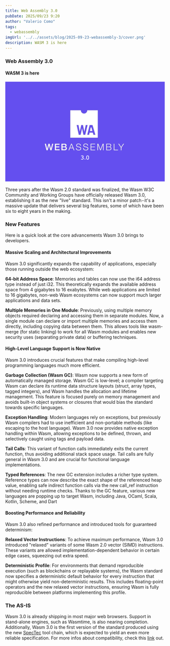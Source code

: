 ```yaml
---
title: Web Assembly 3.0
pubDate: 2025/09/23 9:20
author: "Valerio Como"
tags:
  - webassembly
imgUrl: '../../assets/blog/2025-09-23-webassembly-3/cover.png'
description: WASM 3 is here
---
```


### Web Assembly 3.0
#### WASM 3 is here

![](../../assets/blog/2025-09-23-webassembly-3/cover.png)

Three years after the Wasm 2.0 standard was finalized, the Wasm W3C Community and Working Groups have officially released Wasm 3.0, establishing it as the new "live" standard. This isn't a minor patch - it's a massive update that delivers several big features, some of which have been six to eight years in the making.

### New Features

Here is a quick look at the core advancements Wasm 3.0 brings to developers.

#### Massive Scaling and Architectural Improvements

Wasm 3.0 significantly expands the capability of applications, especially those running outside the web ecosystem:

**64-bit Address Space**: Memories and tables can now use the i64 address type instead of just i32. This theoretically expands the available address space from 4 gigabytes to 16 exabytes. While web applications are limited to 16 gigabytes, non-web Wasm ecosystems can now support much larger applications and data sets.

**Multiple Memories in One Module**: Previously, using multiple memory objects required declaring and accessing them in separate modules. Now, a single module can declare or import multiple memories and access them directly, including copying data between them. This allows tools like wasm-merge (for static linking) to work for all Wasm modules and enables new security uses (separating private data) or buffering techniques.

#### High-Level Language Support is Now Native
Wasm 3.0 introduces crucial features that make compiling high-level programming languages much more efficient.

**Garbage Collection (Wasm GC)**: Wasm now supports a new form of automatically managed storage. Wasm GC is low-level; a compiler targeting Wasm can declare its runtime data structure layouts (struct, array types, tagged integers), and Wasm handles the allocation and lifetime management. This feature is focused purely on memory management and avoids built-in object systems or closures that would bias the standard towards specific languages.

**Exception Handling**: Modern languages rely on exceptions, but previously Wasm compilers had to use inefficient and non-portable methods (like escaping to the host language). Wasm 3.0 now provides native exception handling within Wasm, allowing exceptions to be defined, thrown, and selectively caught using tags and payload data.

**Tail Calls**: This variant of function calls immediately exits the current function, thus avoiding additional stack space usage. Tail calls are fully general in Wasm 3.0 and are crucial for functional language implementations.

**Typed References**: The new GC extension includes a richer type system. Reference types can now describe the exact shape of the referenced heap value, enabling safe indirect function calls via the new call_ref instruction without needing runtime checks.
Thanks to the GC feature, various new languages are popping up to target Wasm, including Java, OCaml, Scala, Kotlin, Scheme, and Dart

#### Boosting Performance and Reliability

Wasm 3.0 also refined performance and introduced tools for guaranteed determinism:

**Relaxed Vector Instructions**: To achieve maximum performance, Wasm 3.0 introduced "relaxed" variants of some Wasm 2.0 vector (SIMD) instructions. These variants are allowed implementation-dependent behavior in certain edge cases, squeezing out extra speed.

**Deterministic Profile**: For environments that demand reproducible execution (such as blockchains or replayable systems), the Wasm standard now specifies a deterministic default behavior for every instruction that might otherwise yield non-deterministic results. This includes floating-point operators and the new relaxed vector instructions, ensuring Wasm is fully reproducible between platforms implementing this profile.

### The AS-IS

Wasm 3.0 is already shipping in most major web browsers. Support in stand-alone engines, such as Wasmtime, is also nearing completion. Additionally, Wasm 3.0 is the first version of the standard produced using the new [SpecTec](https://webassembly.org/news/2025-03-27-spectec/) tool chain, which is expected to yield an even more reliable specification. For more infos about compatibility, check this [link](https://webassembly.org/features/) out.